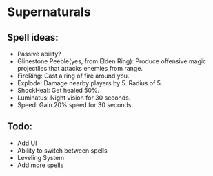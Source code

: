 # Supernaturals
## Spell ideas:

- Passive ability?
- Glinestone Peeble(yes, from Elden Ring): Produce offensive magic projectiles that attacks enemies from range.
- FireRing: Cast a ring of fire around you.
- Explode: Damage nearby players by 5. Radius of 5.
- ShockHeal: Get healed 50%.
- Luminatus: Night vision for 30 seconds.
- Speed: Gain 20% speed for 30 seconds.

## Todo: 
- Add UI
- Ability to switch between spells
- Leveling System
- Add more spells

